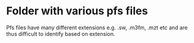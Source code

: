 # Folder with various pfs files

Pfs files have many different extensions e.g. .sw, .m3fm, .mzt etc and are thus difficult to identify based on extension.